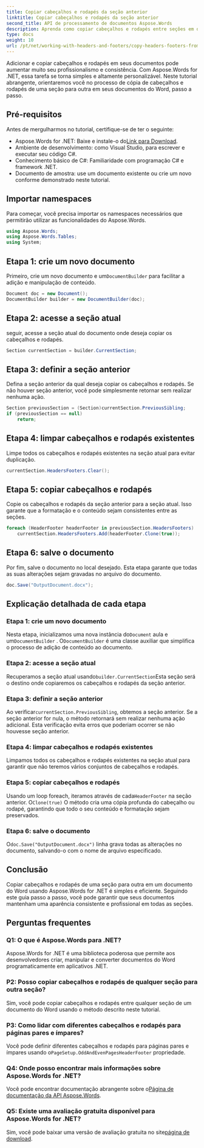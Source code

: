 ```yaml
---
title: Copiar cabeçalhos e rodapés da seção anterior
linktitle: Copiar cabeçalhos e rodapés da seção anterior
second_title: API de processamento de documentos Aspose.Words
description: Aprenda como copiar cabeçalhos e rodapés entre seções em documentos do Word usando Aspose.Words for .NET. Este guia detalhado garante consistência e profissionalismo.
type: docs
weight: 10
url: /pt/net/working-with-headers-and-footers/copy-headers-footers-from-previous-section/
---
```


Adicionar e copiar cabeçalhos e rodapés em seus documentos pode aumentar muito seu profissionalismo e consistência. Com Aspose.Words for .NET, essa tarefa se torna simples e altamente personalizável. Neste tutorial abrangente, orientaremos você no processo de cópia de cabeçalhos e rodapés de uma seção para outra em seus documentos do Word, passo a passo.

## Pré-requisitos

Antes de mergulharmos no tutorial, certifique-se de ter o seguinte:

-  Aspose.Words for .NET: Baixe e instale-o do[Link para Download](https://releases.aspose.com/words/net/).
- Ambiente de desenvolvimento: como Visual Studio, para escrever e executar seu código C#.
- Conhecimento básico de C#: Familiaridade com programação C# e framework .NET.
- Documento de amostra: use um documento existente ou crie um novo conforme demonstrado neste tutorial.

## Importar namespaces

Para começar, você precisa importar os namespaces necessários que permitirão utilizar as funcionalidades do Aspose.Words.

```csharp
using Aspose.Words;
using Aspose.Words.Tables;
using System;
```

## Etapa 1: crie um novo documento

 Primeiro, crie um novo documento e um`DocumentBuilder` para facilitar a adição e manipulação de conteúdo.

```csharp
Document doc = new Document();
DocumentBuilder builder = new DocumentBuilder(doc);
```

## Etapa 2: acesse a seção atual

seguir, acesse a seção atual do documento onde deseja copiar os cabeçalhos e rodapés.

```csharp
Section currentSection = builder.CurrentSection;
```

## Etapa 3: definir a seção anterior

Defina a seção anterior da qual deseja copiar os cabeçalhos e rodapés. Se não houver seção anterior, você pode simplesmente retornar sem realizar nenhuma ação.

```csharp
Section previousSection = (Section)currentSection.PreviousSibling;
if (previousSection == null)
    return;
```

## Etapa 4: limpar cabeçalhos e rodapés existentes

Limpe todos os cabeçalhos e rodapés existentes na seção atual para evitar duplicação.

```csharp
currentSection.HeadersFooters.Clear();
```

## Etapa 5: copiar cabeçalhos e rodapés

Copie os cabeçalhos e rodapés da seção anterior para a seção atual. Isso garante que a formatação e o conteúdo sejam consistentes entre as seções.

```csharp
foreach (HeaderFooter headerFooter in previousSection.HeadersFooters)
    currentSection.HeadersFooters.Add(headerFooter.Clone(true));
```

## Etapa 6: salve o documento

Por fim, salve o documento no local desejado. Esta etapa garante que todas as suas alterações sejam gravadas no arquivo do documento.

```csharp
doc.Save("OutputDocument.docx");
```

## Explicação detalhada de cada etapa

### Etapa 1: crie um novo documento

 Nesta etapa, inicializamos uma nova instância do`Document` aula e um`DocumentBuilder` . O`DocumentBuilder` é uma classe auxiliar que simplifica o processo de adição de conteúdo ao documento.

### Etapa 2: acesse a seção atual

 Recuperamos a seção atual usando`builder.CurrentSection`Esta seção será o destino onde copiaremos os cabeçalhos e rodapés da seção anterior.

### Etapa 3: definir a seção anterior

 Ao verificar`currentSection.PreviousSibling`, obtemos a seção anterior. Se a seção anterior for nula, o método retornará sem realizar nenhuma ação adicional. Esta verificação evita erros que poderiam ocorrer se não houvesse seção anterior.

### Etapa 4: limpar cabeçalhos e rodapés existentes

Limpamos todos os cabeçalhos e rodapés existentes na seção atual para garantir que não teremos vários conjuntos de cabeçalhos e rodapés.

### Etapa 5: copiar cabeçalhos e rodapés

 Usando um loop foreach, iteramos através de cada`HeaderFooter` na seção anterior. O`Clone(true)` O método cria uma cópia profunda do cabeçalho ou rodapé, garantindo que todo o seu conteúdo e formatação sejam preservados.

### Etapa 6: salve o documento

 O`doc.Save("OutputDocument.docx")` linha grava todas as alterações no documento, salvando-o com o nome de arquivo especificado.

## Conclusão

Copiar cabeçalhos e rodapés de uma seção para outra em um documento do Word usando Aspose.Words for .NET é simples e eficiente. Seguindo este guia passo a passo, você pode garantir que seus documentos mantenham uma aparência consistente e profissional em todas as seções.

## Perguntas frequentes

### Q1: O que é Aspose.Words para .NET?

Aspose.Words for .NET é uma biblioteca poderosa que permite aos desenvolvedores criar, manipular e converter documentos do Word programaticamente em aplicativos .NET.

### P2: Posso copiar cabeçalhos e rodapés de qualquer seção para outra seção?

Sim, você pode copiar cabeçalhos e rodapés entre qualquer seção de um documento do Word usando o método descrito neste tutorial.

### P3: Como lidar com diferentes cabeçalhos e rodapés para páginas pares e ímpares?

 Você pode definir diferentes cabeçalhos e rodapés para páginas pares e ímpares usando o`PageSetup.OddAndEvenPagesHeaderFooter` propriedade.

### Q4: Onde posso encontrar mais informações sobre Aspose.Words for .NET?

 Você pode encontrar documentação abrangente sobre o[Página de documentação da API Aspose.Words](https://reference.aspose.com/words/net/).

### Q5: Existe uma avaliação gratuita disponível para Aspose.Words for .NET?

 Sim, você pode baixar uma versão de avaliação gratuita no site[página de download](https://releases.aspose.com/).